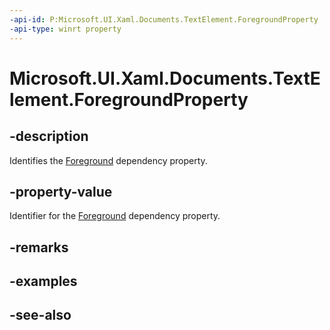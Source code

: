 ```yaml
---
-api-id: P:Microsoft.UI.Xaml.Documents.TextElement.ForegroundProperty
-api-type: winrt property
---
```


<!-- Property syntax
public Windows.UI.Xaml.DependencyProperty ForegroundProperty { get; }
-->

# Microsoft.UI.Xaml.Documents.TextElement.ForegroundProperty

## -description
Identifies the [Foreground](textelement_foreground.md) dependency property.

## -property-value
Identifier for the [Foreground](textelement_foreground.md) dependency property.

## -remarks

## -examples

## -see-also
